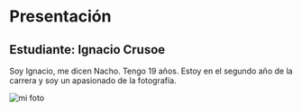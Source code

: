 # Presentación

## Estudiante: Ignacio Crusoe

Soy Ignacio, me dicen Nacho. Tengo 19 años. Estoy en el segundo año de la carrera y soy un apasionado de la fotografía.

![mi foto](foto.jpeg)
